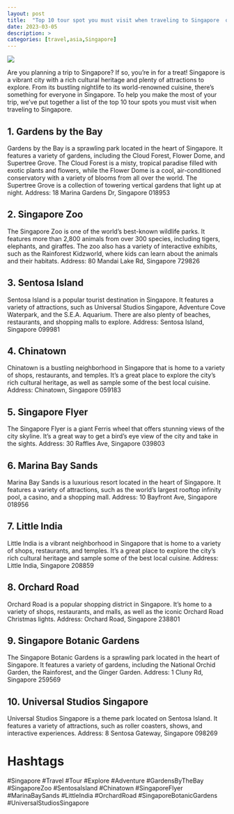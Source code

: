 ```yaml
---
layout: post
title:  "Top 10 tour spot you must visit when traveling to Singapore  of Singapore "
date: 2023-03-05
description: >
categories: [travel,asia,Singapore]
---
```

<img src="https://source.unsplash.com/1600x900/?singapore">

Are you planning a trip to Singapore? If so, you’re in for a treat! Singapore is a vibrant city with a rich cultural heritage and plenty of attractions to explore. From its bustling nightlife to its world-renowned cuisine, there’s something for everyone in Singapore. To help you make the most of your trip, we’ve put together a list of the top 10 tour spots you must visit when traveling to Singapore. 

## 1. Gardens by the Bay

Gardens by the Bay is a sprawling park located in the heart of Singapore. It features a variety of gardens, including the Cloud Forest, Flower Dome, and Supertree Grove. The Cloud Forest is a misty, tropical paradise filled with exotic plants and flowers, while the Flower Dome is a cool, air-conditioned conservatory with a variety of blooms from all over the world. The Supertree Grove is a collection of towering vertical gardens that light up at night. Address: 18 Marina Gardens Dr, Singapore 018953

## 2. Singapore Zoo

The Singapore Zoo is one of the world’s best-known wildlife parks. It features more than 2,800 animals from over 300 species, including tigers, elephants, and giraffes. The zoo also has a variety of interactive exhibits, such as the Rainforest Kidzworld, where kids can learn about the animals and their habitats. Address: 80 Mandai Lake Rd, Singapore 729826

## 3. Sentosa Island

Sentosa Island is a popular tourist destination in Singapore. It features a variety of attractions, such as Universal Studios Singapore, Adventure Cove Waterpark, and the S.E.A. Aquarium. There are also plenty of beaches, restaurants, and shopping malls to explore. Address: Sentosa Island, Singapore 099981

## 4. Chinatown

Chinatown is a bustling neighborhood in Singapore that is home to a variety of shops, restaurants, and temples. It’s a great place to explore the city’s rich cultural heritage, as well as sample some of the best local cuisine. Address: Chinatown, Singapore 059183

## 5. Singapore Flyer

The Singapore Flyer is a giant Ferris wheel that offers stunning views of the city skyline. It’s a great way to get a bird’s eye view of the city and take in the sights. Address: 30 Raffles Ave, Singapore 039803

## 6. Marina Bay Sands

Marina Bay Sands is a luxurious resort located in the heart of Singapore. It features a variety of attractions, such as the world’s largest rooftop infinity pool, a casino, and a shopping mall. Address: 10 Bayfront Ave, Singapore 018956

## 7. Little India

Little India is a vibrant neighborhood in Singapore that is home to a variety of shops, restaurants, and temples. It’s a great place to explore the city’s rich cultural heritage and sample some of the best local cuisine. Address: Little India, Singapore 208859

## 8. Orchard Road

Orchard Road is a popular shopping district in Singapore. It’s home to a variety of shops, restaurants, and malls, as well as the iconic Orchard Road Christmas lights. Address: Orchard Road, Singapore 238801

## 9. Singapore Botanic Gardens

The Singapore Botanic Gardens is a sprawling park located in the heart of Singapore. It features a variety of gardens, including the National Orchid Garden, the Rainforest, and the Ginger Garden. Address: 1 Cluny Rd, Singapore 259569

## 10. Universal Studios Singapore

Universal Studios Singapore is a theme park located on Sentosa Island. It features a variety of attractions, such as roller coasters, shows, and interactive experiences. Address: 8 Sentosa Gateway, Singapore 098269

# Hashtags

#Singapore #Travel #Tour #Explore #Adventure #GardensByTheBay #SingaporeZoo #SentosaIsland #Chinatown #SingaporeFlyer #MarinaBaySands #LittleIndia #OrchardRoad #SingaporeBotanicGardens #UniversalStudiosSingapore